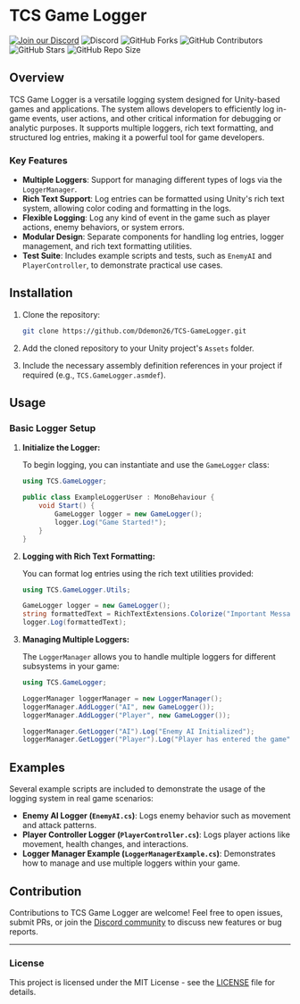 # TCS Game Logger

[![Join our Discord](https://img.shields.io/badge/Discord-Join%20Us-7289DA?logo=discord&logoColor=white)](https://discord.gg/knwtcq3N2a)
![Discord](https://img.shields.io/discord/1047781241010794506)
![GitHub Forks](https://img.shields.io/github/forks/Ddemon26/TCS-GameLogger)
![GitHub Contributors](https://img.shields.io/github/contributors/Ddemon26/TCS-GameLogger)
![GitHub Stars](https://img.shields.io/github/stars/Ddemon26/TCS-GameLogger)
![GitHub Repo Size](https://img.shields.io/github/repo-size/Ddemon26/TCS-GameLogger)

## Overview

TCS Game Logger is a versatile logging system designed for Unity-based games and applications. The system allows developers to efficiently log in-game events, user actions, and other critical information for debugging or analytic purposes. It supports multiple loggers, rich text formatting, and structured log entries, making it a powerful tool for game developers.

### Key Features

- **Multiple Loggers**: Support for managing different types of logs via the `LoggerManager`.
- **Rich Text Support**: Log entries can be formatted using Unity's rich text system, allowing color coding and formatting in the logs.
- **Flexible Logging**: Log any kind of event in the game such as player actions, enemy behaviors, or system errors.
- **Modular Design**: Separate components for handling log entries, logger management, and rich text formatting utilities.
- **Test Suite**: Includes example scripts and tests, such as `EnemyAI` and `PlayerController`, to demonstrate practical use cases.

## Installation

1. Clone the repository:
    ```bash
    git clone https://github.com/Ddemon26/TCS-GameLogger.git
    ```
2. Add the cloned repository to your Unity project's `Assets` folder.

3. Include the necessary assembly definition references in your project if required (e.g., `TCS.GameLogger.asmdef`).

## Usage

### Basic Logger Setup

1. **Initialize the Logger:**

   To begin logging, you can instantiate and use the `GameLogger` class:
    ```csharp
    using TCS.GameLogger;

    public class ExampleLoggerUser : MonoBehaviour {
        void Start() {
            GameLogger logger = new GameLogger();
            logger.Log("Game Started!");
        }
    }
    ```

2. **Logging with Rich Text Formatting:**

   You can format log entries using the rich text utilities provided:
    ```csharp
    using TCS.GameLogger.Utils;

    GameLogger logger = new GameLogger();
    string formattedText = RichTextExtensions.Colorize("Important Message", "#FF0000"); // Red text
    logger.Log(formattedText);
    ```

3. **Managing Multiple Loggers:**

   The `LoggerManager` allows you to handle multiple loggers for different subsystems in your game:
    ```csharp
    using TCS.GameLogger;

    LoggerManager loggerManager = new LoggerManager();
    loggerManager.AddLogger("AI", new GameLogger());
    loggerManager.AddLogger("Player", new GameLogger());

    loggerManager.GetLogger("AI").Log("Enemy AI Initialized");
    loggerManager.GetLogger("Player").Log("Player has entered the game");
    ```

## Examples

Several example scripts are included to demonstrate the usage of the logging system in real game scenarios:

- **Enemy AI Logger (`EnemyAI.cs`)**: Logs enemy behavior such as movement and attack patterns.
- **Player Controller Logger (`PlayerController.cs`)**: Logs player actions like movement, health changes, and interactions.
- **Logger Manager Example (`LoggerManagerExample.cs`)**: Demonstrates how to manage and use multiple loggers within your game.

## Contribution

Contributions to TCS Game Logger are welcome! Feel free to open issues, submit PRs, or join the [Discord community](https://discord.gg/knwtcq3N2a) to discuss new features or bug reports.

---

### License

This project is licensed under the MIT License - see the [LICENSE](LICENSE) file for details.